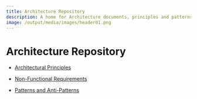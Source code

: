 ```yaml
---
title: Architecture Repository
description: A home for Architecture documents, principles and patterns
image: /output/media/images/header01.png
---
```


# Architecture Repository

* [Architectural Principles](xref:Architectural-Principles)

* [Non-Functional Requirements](xref:Non-Functional-Requirements)

* [Patterns and Anti-Patterns](xref:Patterns-And-Anti-Patterns)
